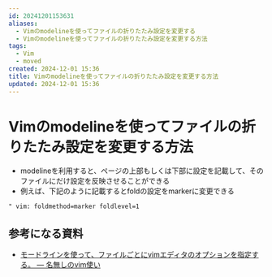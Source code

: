```yaml
---
id: 20241201153631
aliases:
  - Vimのmodelineを使ってファイルの折りたたみ設定を変更する
  - Vimのmodelineを使ってファイルの折りたたみ設定を変更する方法
tags:
  - Vim
  - moved
created: 2024-12-01 15:36
title: Vimのmodelineを使ってファイルの折りたたみ設定を変更する方法
updated: 2024-12-01 15:36
---
```


# Vimのmodelineを使ってファイルの折りたたみ設定を変更する方法

- modelineを利用すると、ページの上部もしくは下部に設定を記載して、そのファイルにだけ設定を反映させることができる
- 例えば、下記のように記載するとfoldの設定をmarkerに変更できる

```
" vim: foldmethod=marker foldlevel=1
```

## 参考になる資料

- [モードラインを使って、ファイルごとにvimエディタのオプションを指定する。 — 名無しのvim使い](https://nanasi.jp/articles/howto/file/modeline.html)
